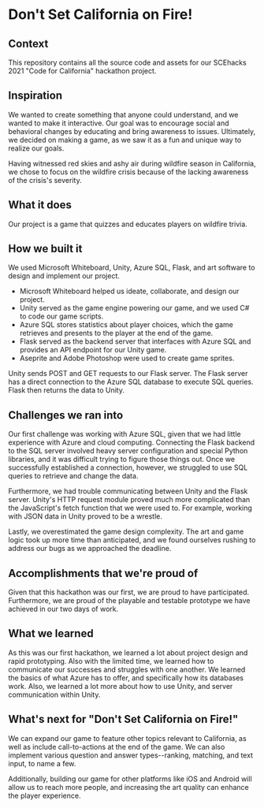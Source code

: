 # Don't Set California on Fire!

## Context
This repository contains all the source code and assets for our SCEhacks 2021 "Code for California" hackathon project.

## Inspiration
We wanted to create something that anyone could understand, and we wanted to make it interactive. Our goal was to encourage social and behavioral changes by educating and bring awareness to issues. Ultimately, we decided on making a game, as we saw it as a fun and unique way to realize our goals. 

Having witnessed red skies and ashy air during wildfire season in California, we chose to focus on the wildfire crisis because of the lacking awareness of the crisis's severity.

## What it does
Our project is a game that quizzes and educates players on wildfire trivia.

## How we built it
We used Microsoft Whiteboard, Unity, Azure SQL, Flask, and art software to design and implement our project.

* Microsoft Whiteboard helped us ideate, collaborate, and design our project.
* Unity served as the game engine powering our game, and we used C# to code our game scripts.
* Azure SQL stores statistics about player choices, which the game retrieves and presents to the player at the end of the game. 
* Flask served as the backend server that interfaces with Azure SQL and provides an API endpoint for our Unity game.
* Aseprite and Adobe Photoshop were used to create game sprites.

Unity sends POST and GET requests to our Flask server. The Flask server has a direct connection to the Azure SQL database to execute SQL queries. Flask then returns the data to Unity.

## Challenges we ran into
Our first challenge was working with Azure SQL, given that we had little experience with Azure and cloud computing. Connecting the Flask backend to the SQL server involved heavy server configuration and special Python libraries, and it was difficult trying to figure those things out. Once we successfully established a connection, however, we struggled to use SQL queries to retrieve and change the data. 

Furthermore, we had trouble communicating between Unity and the Flask server. Unity's HTTP request module proved much more complicated than the JavaScript's fetch function that we were used to. For example, working with JSON data in Unity proved to be a wrestle.
 
Lastly, we overestimated the game design complexity. The art and game logic took up more time than anticipated, and we found ourselves rushing to address our bugs as we approached the deadline.

## Accomplishments that we're proud of
Given that this hackathon was our first, we are proud to have participated. Furthermore, we are proud of the playable and testable prototype we have achieved in our two days of work.

## What we learned
As this was our first hackathon, we learned a lot about project design and rapid prototyping. Also with the limited time, we learned how to communicate our successes and struggles with one another. We learned the basics of what Azure has to offer, and specifically how its databases work. Also, we learned a lot more about how to use Unity, and server communication within Unity.

## What's next for "Don't Set California on Fire!"
We can expand our game to feature other topics relevant to California, as well as include call-to-actions at the end of the game. We can also implement various question and answer types--ranking, matching, and text input, to name a few. 

Additionally, building our game for other platforms like iOS and Android will allow us to reach more people, and increasing the art quality can enhance the player experience.